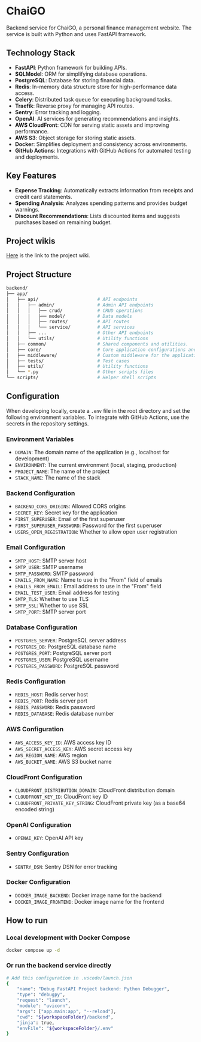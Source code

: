 # ChaiGO

Backend service for ChaiGO, a personal finance management website. The service is built with Python and uses FastAPI framework.

## Technology Stack

- **FastAPI**: Python framework for building APIs.
- **SQLModel**: ORM for simplifying database operations.
- **PostgreSQL**: Database for storing financial data.
- **Redis**: In-memory data structure store for high-performance data access.
- **Celery**: Distributed task queue for executing background tasks.
- **Traefik**: Reverse proxy for managing API routes.
- **Sentry**: Error tracking and logging.
- **OpenAI**: AI services for generating recommendations and insights.
- **AWS CloudFront**: CDN for serving static assets and improving performance.
- **AWS S3**: Object storage for storing static assets.
- **Docker**: Simplifies deployment and consistency across environments.
- **GitHub Actions**: Integrations with GitHub Actions for automated testing and deployments.

## Key Features

- **Expense Tracking**: Automatically extracts information from receipts and credit card statements.
- **Spending Analysis**: Analyzes spending patterns and provides budget warnings.
- **Discount Recommendations**: Lists discounted items and suggests purchases based on remaining budget.

## Project wikis

[Here](https://chai-go.notion.site/ChaiGO-Frontend-944924824444444444444444444) is the link to the project wiki.

## Project Structure

```bash
backend/
├── app/
│   ├── api/                      # API endpoints
│   │   ├── admin/                # Admin API endpoints
│   │   │   ├── crud/             # CRUD operations
│   │   │   ├── model/            # Data models
│   │   │   ├── routes/           # API routes
│   │   │   └── service/          # API services
│   │   ├── ...                   # Other API endpoints
│   │   └── utils/                # Utility functions
│   ├── common/                   # Shared components and utilities.
│   ├── core/                     # Core application configurations and setup
│   ├── middleware/               # Custom middleware for the application
│   ├── tests/                    # Test cases
│   ├── utils/                    # Utility functions
│   └── *.py                      # Other scripts files
└── scripts/                      # Helper shell scripts    
```

## Configuration

When developing locally, create a `.env` file in the root directory and set the following environment variables. To integrate with GitHub Actions, use the secrets in the repository settings.

### Environment Variables
- `DOMAIN`: The domain name of the application (e.g., localhost for development)
- `ENVIRONMENT`: The current environment (local, staging, production)
- `PROJECT_NAME`: The name of the project
- `STACK_NAME`: The name of the stack

### Backend Configuration
- `BACKEND_CORS_ORIGINS`: Allowed CORS origins
- `SECRET_KEY`: Secret key for the application
- `FIRST_SUPERUSER`: Email of the first superuser
- `FIRST_SUPERUSER_PASSWORD`: Password for the first superuser
- `USERS_OPEN_REGISTRATION`: Whether to allow open user registration

### Email Configuration
- `SMTP_HOST`: SMTP server host
- `SMTP_USER`: SMTP username
- `SMTP_PASSWORD`: SMTP password
- `EMAILS_FROM_NAME`: Name to use in the "From" field of emails
- `EMAILS_FROM_EMAIL`: Email address to use in the "From" field
- `EMAIL_TEST_USER`: Email address for testing
- `SMTP_TLS`: Whether to use TLS
- `SMTP_SSL`: Whether to use SSL
- `SMTP_PORT`: SMTP server port

### Database Configuration
- `POSTGRES_SERVER`: PostgreSQL server address
- `POSTGRES_DB`: PostgreSQL database name
- `POSTGRES_PORT`: PostgreSQL server port
- `POSTGRES_USER`: PostgreSQL username
- `POSTGRES_PASSWORD`: PostgreSQL password

### Redis Configuration
- `REDIS_HOST`: Redis server host
- `REDIS_PORT`: Redis server port
- `REDIS_PASSWORD`: Redis password
- `REDIS_DATABASE`: Redis database number

### AWS Configuration
- `AWS_ACCESS_KEY_ID`: AWS access key ID
- `AWS_SECRET_ACCESS_KEY`: AWS secret access key
- `AWS_REGION_NAME`: AWS region
- `AWS_BUCKET_NAME`: AWS S3 bucket name

### CloudFront Configuration
- `CLOUDFRONT_DISTRIBUTION_DOMAIN`: CloudFront distribution domain
- `CLOUDFRONT_KEY_ID`: CloudFront key ID
- `CLOUDFRONT_PRIVATE_KEY_STRING`: CloudFront private key (as a base64 encoded string)

### OpenAI Configuration
- `OPENAI_KEY`: OpenAI API key

### Sentry Configuration
- `SENTRY_DSN`: Sentry DSN for error tracking

### Docker Configuration
- `DOCKER_IMAGE_BACKEND`: Docker image name for the backend
- `DOCKER_IMAGE_FRONTEND`: Docker image name for the frontend

## How to run

### Local development with Docker Compose
```bash
docker compose up -d
```

### Or run the backend service directly

```bash
# Add this configuration in .vscode/launch.json
{
    "name": "Debug FastAPI Project backend: Python Debugger",
    "type": "debugpy",
    "request": "launch",
    "module": "uvicorn",
    "args": ["app.main:app", "--reload"],
    "cwd": "${workspaceFolder}/backend",
    "jinja": true,
    "envFile": "${workspaceFolder}/.env"
}
```

